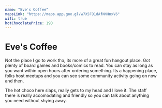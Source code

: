 ```yaml
---
name: "Eve's Coffee"
mapsLink: "https://maps.app.goo.gl/w7X5FD1dAfNNHnxV6"
wifi: true
hotChocolatePrice: 190
---
```


# Eve's Coffee

Not the place I go to work tho, its more of a great fun hangout place. Got plenty of board games and books/comics to read. You can stay as long as you want within open hours after ordering something. Its a happening place, folks host meetups and you can see some community activity going on now and then.

The hot choco here slaps, really gets to my head and I love it. The staff there is really accomodating and friendly so you can talk about anything you need without shying away.